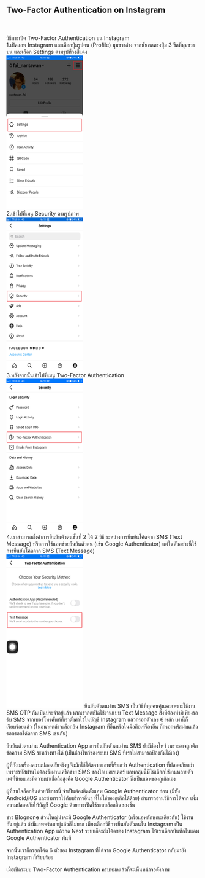 <h2>Two-Factor Authentication on Instagram</h2><br>
<br>วิธีการเปิด Two-Factor Authentication บน Instagram
<br>1.เปิดแอพ Instagram และเลือกปุ่มรูปคน (Profile) มุมขวาล่าง จากนั้นกดตรงปุ่ม 3 ขีดที่มุมขวาบน และเลือก Settings ตามรูปที่วงสีแดง
<br><img src="IG3.png"  width="200" height="400">
<br>2.เข้าไปที่เมนู Security ตามรูปภาพ 
<br><img src="IG8.png"  width="200" height="400">
<br>3.หลังจากนั้นเข้าไปที่เมนู Two-Factor Authentication
<br><img src="IG2.png"  width="200" height="400">
<br>4.เราสามารถตั้งค่าการยืนยันตัวตนชั้นที่ 2 ได้ 2 วิธี ระหว่างการยืนยันโค้ดจาก SMS (Text Message) หรือการใช้แอพช่วยยืนยันตัวตน (เช่น Google Authenticator) แต่ในตัวอย่างนี้ใช้การยืนยันโค้ดจาก SMS (Text Message)
<br><img src="IG4.png"  width="200" height="400">
ยืนยันตัวตนผ่าน SMS
เป็นวิธีที่ทุกคนคุ้นเคยเพราะใช้งาน SMS OTP กันเป็นประจำอยู่แล้ว หากเรากดเปิดใช้งานแบบ Text Message สิ่งที่ต้องทำมีเพียงรอรับ SMS จากเบอร์โทรศัพท์ที่เราตั้งค่าไว้ในบัญชี Instagram แล้วกรอกตัวเลข 6 หลัก เท่านี้ก็เรียบร้อยแล้ว (ในอนาคตถ้าจะล็อกอิน Instagram ที่อื่นหรือในมือถือเครื่องอื่น ก็กรอกรหัสผ่านแล้วรอกรอกโค้ดจาก SMS เช่นกัน)

ยืนยันตัวตนผ่าน Authentication App
การยืนยันตัวตนผ่าน SMS ยังมีช่องโหว่ เพราะอาจถูกดักข้อความ SMS ระหว่างทางได้ (เป็นช่องโหว่ของระบบ SMS ที่เราไม่สามารถป้องกันได้เอง)

ผู้ที่กังวลเรื่องความปลอดภัยจริงๆ จึงมักใช้โค้ดจากแอพที่เรียกว่า Authentication ที่ปลอดภัยกว่า เพราะรหัสผ่านไม่ต้องวิ่งผ่านเครือข่าย SMS ของโอเปอเรเตอร์ แอพกลุ่มนี้มีให้เลือกใช้งานหลายตัว แต่ที่นิยมและมีความน่าเชื่อถือสูงคือ Google Authenticator ซึ่งเป็นแอพของกูเกิลเอง

ผู้ที่สนใจล็อกอินด้วยวิธีการนี้ จำเป็นต้องติดตั้งแอพ Google Authenticator ก่อน (มีทั้ง Android/iOS และสามารถใช้กับบริการอื่นๆ ที่ไม่ใช่ของกูเกิลได้ด้วย) สามารถอ่านวิธีการได้จาก เพิ่มความปลอดภัยให้บัญชี Google ด้วยการเปิดใช้ระบบล็อกอินสองชั้น

ชาว Blognone ส่วนใหญ่น่าจะมี Google Authenticator (หรือแอพลักษณะเดียวกัน) ใช้งานกันอยู่แล้ว ถ้ามีแอพพร้อมอยู่แล้วก็ไม่ยาก เพียงเลือกวิธีการยืนยันตัวตนใน Instagram เป็น Authentication App แล้วกด Next ระบบก็จะส่งโค้ดของ Instagram ให้เราเลือกบันทึกในแอพ Google Authenticator ทันที

จากนั้นเราก็กรอกโค้ด 6 ตัวของ Instagram ที่ได้จาก Google Authenticator กลับมายัง Instagram ก็เรียบร้อย

เมื่อเปิดระบบ Two-Factor Authentication ครบหมดแล้วก็จะเห็นหน้าจอดังภาพ


  
